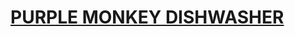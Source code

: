 [PURPLE MONKEY DISHWASHER](http://daithi-coombes.github.com)
============================================================